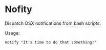 # Nofity
Dispatch OSX notifications from bash scripts.


Usage:


```
notify "It's time to do that something!"

```
